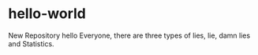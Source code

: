 # hello-world
New Repository
hello Everyone,
there are three types of lies, lie, damn lies and Statistics. 
